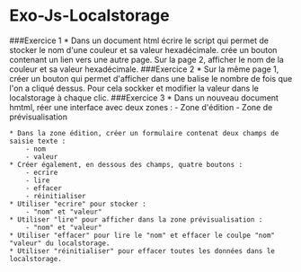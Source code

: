 # Exo-Js-Localstorage

###Exercice 1
    * Dans un document html écrire le script qui permet de stocker le nom d'une couleur 
      et sa valeur hexadécimale.
     crée un bouton contenant un lien vers une autre page.
     Sur la page 2, afficher le nom de la couleur et sa valeur hexadécimale.
###Exercice 2
    * Sur la même page 1, créer un bouton qui permet d'afficher dans une balise
      le nombre de fois que l'on a cliqué dessus. 
      Pour cela sockker et modifier la valeur dans le localstorage à chaque clic.
###Exercice 3
    * Dans un nouveau document hmtml, réer une interface avec deux zones : 
        - Zone d'édition 
        - Zone de prévisualisation
        
    * Dans la zone édition, créer un formulaire contenat deux champs de saisie texte :
        - nom
        - valeur
    * Créer également, en dessous des champs, quatre boutons :
        - ecrire
        - lire 
        - effacer
        - réinitialiser
    * Utiliser "ecrire" pour stocker :
        - "nom" et "valeur"
    * Utiliser "lire" pour afficher dans la zone prévisualisation :
        - "nom" et "valeur"
    * Utiliser "effacer" pour lire le "nom" et effacer le coulpe "nom" "valeur" du localstorage.
    * Utiliser "réinitialiser" pour effacer toutes les données dans le localstorage.
    
    